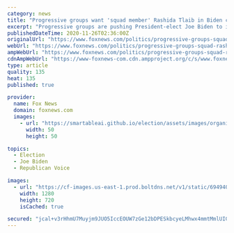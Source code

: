 ```yaml
---
category: news
title: "Progressive groups want 'squad member' Rashida Tlaib in Biden cabinet"
excerpt: "Progressive groups are pushing President-elect Joe Biden to include more candidates who lean further to the left than him in his cabinet, including a member of the “Squad,” as they seek influence over policymaking."
publishedDateTime: 2020-11-26T02:36:00Z
originalUrl: "https://www.foxnews.com/politics/progressive-groups-squad-rashida-tlaib-biden-cabinet"
webUrl: "https://www.foxnews.com/politics/progressive-groups-squad-rashida-tlaib-biden-cabinet"
ampWebUrl: "https://www.foxnews.com/politics/progressive-groups-squad-rashida-tlaib-biden-cabinet.amp"
cdnAmpWebUrl: "https://www-foxnews-com.cdn.ampproject.org/c/s/www.foxnews.com/politics/progressive-groups-squad-rashida-tlaib-biden-cabinet.amp"
type: article
quality: 135
heat: 135
published: true

provider:
  name: Fox News
  domain: foxnews.com
  images:
    - url: "https://smartableai.github.io/election/assets/images/organizations/foxnews.com-50x50.jpg"
      width: 50
      height: 50

topics:
  - Election
  - Joe Biden
  - Republican Voice

images:
  - url: "https://cf-images.us-east-1.prod.boltdns.net/v1/static/694940094001/513e2796-4334-4590-9c8e-810dc5663a4b/da8d33f6-eb27-4033-b367-1f1c98be6149/1280x720/match/image.jpg"
    width: 1280
    height: 720
    isCached: true

secured: "jcal+v3rHhmU7Muyjm9JUO5IccEOUW7zGe12bDPESkbcyeLMhwx4mmtMmlUIGHQNfFegRDtAdbls/1hVLX/frWcg2YHxwq74Go3JLxZCsZ+VK8ZzFL6jNc3fEgI0/t02uvY7YeZ5KNU4rxdCsxDauHskI+kBSzMURwmpTXRaSwaMwvQddzRQQ3PtRH616s6a2kQ5oH24xFqDTjXybR4l80NLm8+m8p//hRbGnEOSOzPfnSe15RMxc2GJkxM4TwVmNsNLsnoby2XeW6rxhrsh6KhzlRTeqAUsUZlji2WxVQaJNbJD0HJpk6+5yOWfEpefwGmF26kCS/Fh/UD9X4hHN7wkPI1M7PukMAsFw4Dy9+g=;UvFbTYgRDVvI8KnAqj5scw=="
---
```


